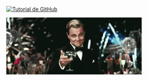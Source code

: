 [![Tutorial de GitHub](https://drive.google.com/uc?export=view&id=1D7RpaTNYKYsoPz8e0uiM__DpRiPgrh)](https://drive.google.com/uc?export=view&id=1D7RpaTNYKYsoPz8e0uiM__DpRiPgrh)


![](Leo.gif)
